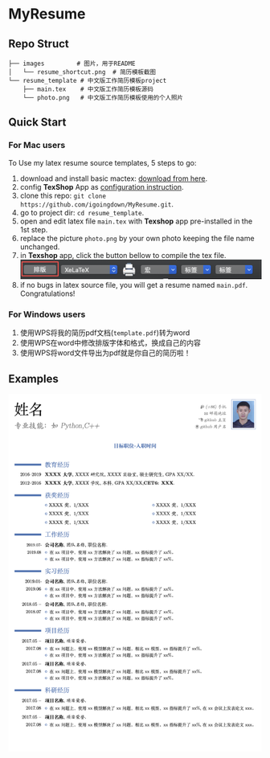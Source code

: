 #  MyResume

## Repo Struct
```shell
├── images         # 图片，用于README
│   └── resume_shortcut.png  # 简历模板截图
└── resume_template # 中文版工作简历模板project
    ├── main.tex    # 中文版工作简历模板源码
    └── photo.png   # 中文版工作简历模板使用的个人照片
```

## Quick Start
### For Mac users
To Use my latex resume source templates, 5 steps to go:
1. download and install basic mactex: [download from here](http://www.texts.io/support/0001/). 
1. config **TexShop** App as [configuration instruction](https://www.jianshu.com/p/7bbd54a89ac2).
1. clone this repo: `git clone https://github.com/igoingdown/MyResume.git`. 
1. go to project dir: `cd resume_template`. 
1. open and edit latex file `main.tex` with **Texshop** app pre-installed in the 1st step.
1. replace the picture `photo.png` by your own photo keeping the file name unchanged.
1. in **Texshop** app, click the button bellow to compile the tex file.
![点击排版按钮](images/button.png)
1. if no bugs in latex source file, you will get a resume named `main.pdf`. Congratulations!


### For Windows users
1. 使用WPS将我的简历pdf文档(`template.pdf`)转为word
1. 使用WPS在word中修改排版字体和格式，换成自己的内容
1. 使用WPS将word文件导出为pdf就是你自己的简历啦！

## Examples
![简历模板编译结果](images/resume_shortcut.png)
